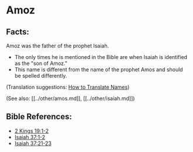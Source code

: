 # Amoz #

## Facts: ##

Amoz was the father of the prophet Isaiah.

* The only times he is mentioned in the Bible are when Isaiah is identified as the "son of Amoz."
* This name is different from the name of the prophet Amos and should be spelled differently.

(Translation suggestions: [How to Translate Names](en/ta-vol1/translate/man/translate-names))

(See also: [[../other/amos.md]], [[../other/isaiah.md]])

## Bible References: ##

* [2 Kings 19:1-2](en/tn/2ki/help/19/01)
* [Isaiah 37:1-2](en/tn/isa/help/37/01)
* [Isaiah 37:21-23](en/tn/isa/help/37/21)